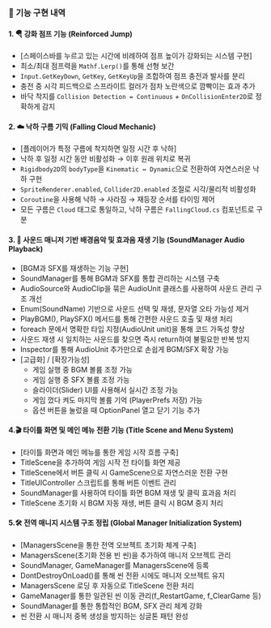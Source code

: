 ### 🔧 기능 구현 내역

#### 1. 🪂 강화 점프 기능 (Reinforced Jump)
- [스페이스바를 누르고 있는 시간에 비례하여 점프 높이가 강화되는 시스템 구현]
- 최소/최대 점프력을 `Mathf.Lerp()`를 통해 선형 보간
- `Input.GetKeyDown`, `GetKey`, `GetKeyUp`을 조합하여 점프 충전과 발사를 분리
- 충전 중 시각 피드백으로 스프라이트 컬러가 점차 노란색으로 깜빡이는 효과 추가
- 바닥 착지를 `Collision Detection = Continuous` + `OnCollisionEnter2D`로 정확하게 감지

#### 2. ☁️ 낙하 구름 기믹 (Falling Cloud Mechanic)
- [플레이어가 특정 구름에 착지하면 일정 시간 후 낙하]
- 낙하 후 일정 시간 동안 비활성화 → 이후 원래 위치로 복귀
- `Rigidbody2D`의 `bodyType`을 `Kinematic ↔ Dynamic`으로 전환하여 자연스러운 낙하 구현
- `SpriteRenderer.enabled`, `Collider2D.enabled` 조절로 시각/물리적 비활성화
- `Coroutine`을 사용해 낙하 → 사라짐 → 재등장 순서를 타이밍 제어
- 모든 구름은 `Cloud` 태그로 통일하고, 낙하 구름은 `FallingCloud.cs` 컴포넌트로 구분

#### 3. 🎵 사운드 매니저 기반 배경음악 및 효과음 재생 기능 (SoundManager Audio Playback)
- [BGM과 SFX를 재생하는 기능 구현]
- SoundManager를 통해 BGM과 SFX를 통합 관리하는 시스템 구축
- AudioSource와 AudioClip을 묶은 AudioUnit 클래스를 사용하여 사운드 관리 구조 개선
- Enum(SoundName) 기반으로 사운드 선택 및 재생, 문자열 오타 가능성 제거
- PlayBGM(), PlaySFX() 메서드를 통해 간편한 사운드 호출 및 재생 처리
- foreach 문에서 명확한 타입 지정(AudioUnit unit)을 통해 코드 가독성 향상
- 사운드 재생 시 일치하는 사운드를 찾으면 즉시 return하여 불필요한 반복 방지
- Inspector를 통해 AudioUnit 추가만으로 손쉽게 BGM/SFX 확장 가능
- [고급화] / [확장가능성]
  - 게임 실행 중 BGM 볼륨 조정 가능
  - 게임 실행 중 SFX 볼륨 조정 가능
  - 슬라이더(Slider) UI를 사용해서 실시간 조정 가능
  - 게임 껐다 켜도 마지막 볼륨 기억 (PlayerPrefs 저장) 가능
  - 옵션 버튼을 눌렀을 때 OptionPanel 열고 닫기 기능 추가
 
#### 4.🎬 타이틀 화면 및 메인 메뉴 전환 기능 (Title Scene and Menu System)
- [타이틀 화면과 메인 메뉴를 통한 게임 시작 흐름 구축]
- TitleScene을 추가하여 게임 시작 전 타이틀 화면 제공
- TitleScene에서 버튼 클릭 시 GameScene으로 자연스러운 전환 구현
- TitleUIController 스크립트를 통해 버튼 이벤트 관리
- SoundManager를 사용하여 타이틀 화면 BGM 재생 및 클릭 효과음 처리
- TitleScene 초기화 시 BGM 자동 재생, 버튼 클릭 시 BGM 중지 처리

#### 5.🛠️ 전역 매니지 시스템 구조 정립 (Global Manager Initialization System)
- [ManagersScene을 통한 전역 오브젝트 초기화 체계 구축]
- ManagersScene(초기화 전용 빈 씬)을 추가하여 매니저 오브젝트 관리
- SoundManager, GameManager를 ManagersScene에 등록
- DontDestroyOnLoad()를 통해 씬 전환 시에도 매니저 오브젝트 유지
- ManagersScene 로딩 후 자동으로 TitleScene 전환 처리
- GameManager를 통한 일관된 씬 이동 관리(f_RestartGame, f_ClearGame 등)
- SoundManager를 통한 통합적인 BGM, SFX 관리 체계 강화
- 씬 전환 시 매니저 중복 생성을 방지하는 싱글톤 패턴 완성
